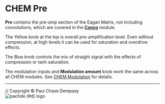 # CHEM Pre

**Pre** contains the pre-amp section of the Eagan Matrix, not including convolutions, which are covered in the [**Convo**](./convo.md) module.

The Yellow knob at the top is overall pre-amplification level.
Even without compression, at high levels it can be used for saturation and overdrive effects.

The Blue knob controls the mix of straight signal with the effects of compression or tanh saturation.

The modulation inputs and **Modulation amount** knob work the same across all CHEM modules.
See [CHEM Modulation](./modulation.md) for details.

---

// Copyright © Paul Chase Dempsey\
![pachde (#d) logo](./image/Logo.svg)
